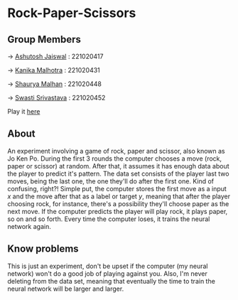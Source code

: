 # Rock-Paper-Scissors

## Group Members
→ [Ashutosh Jaiswal](https://github.com/ashut0shj)  : 221020417

→ [Kanika Malhotra](https://github.com/kanika1-13)   : 221020431

→ [Shaurya Malhan](https://github.com/ShauryaMalhan)    : 221020448

→ [Swasti Srivastava](https://github.com/Swasti-23) : 221020452

Play it [here](https://kanika07.netlify.app/)

## About

An experiment involving a game of rock, paper and scissor, also known as Jo Ken Po. During the first 3 rounds the computer chooses a move (rock, paper or scissor) at random. After that, it assumes it has enough data about the player to predict it's pattern. The data set consists of the player last two moves, being the last one, the one they'll do after the first one. Kind of confusing, right?! Simple put, the computer stores the first move as a input *x* and the move after that as a label or target *y*, meaning that after the player choosing rock, for instance, there's a possibility they'll choose paper as the next move. If the computer predicts the player will play rock, it plays paper, so on and so forth. Every time the computer loses, it trains the neural network again.

## Know problems 

This is just an experiment, don't be upset if the computer (my neural network) won't do a good job of playing against you. Also, I'm never deleting from the data set, meaning that eventually the time to train the neural network will be larger and larger.
